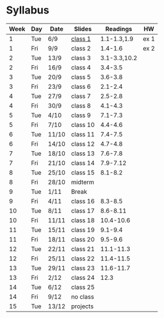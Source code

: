 # Syllabus

Week | Day | Date | Slides | Readings | HW
------------ | ------------- | ------------ | ------------- | ------------ | -------------
1 | Tue | 6/9 | [class 1](class1.pdf) | 1.1-1.3,1.9 | ex 1
1 | Fri | 9/9 | class 2 | 1.4-1.6 | ex 2
2 | Tue | 13/9 | class 3 | 3.1-3.3,10.2 |
2 | Fri | 16/9 | class 4 | 3.4-3.5 |
3 | Tue | 20/9 | class 5 | 3.6-3.8 |
3 | Fri | 23/9 | class 6 | 2.1-2.4 |
4 | Tue | 27/9 | class 7 | 2.5-2.8 |
4 | Fri | 30/9 | class 8 | 4.1-4.3 |
5 | Tue | 4/10 | class 9 | 7.1-7.3 |
5 | Fri | 7/10 | class 10 | 4.4-4.6 |
6 | Tue | 11/10 | class 11 | 7.4-7.5 |
6 | Fri | 14/10 | class 12 | 4.7-4.8 |
7 | Tue | 18/10 | class 13 | 7.6-7.8 |
7 | Fri | 21/10 | class 14 | 7.9-7.12 |
8 | Tue | 25/10 | class 15 | 8.1-8.2 |
8 | Fri | 28/10 | midterm |  |
9 | Tue | 1/11 | Break
9 | Fri | 4/11 | class 16 | 8.3-8.5 |
10 | Tue | 8/11 | class 17 | 8.6-8.11 |
10 | Fri | 11/11 | class 18 | 10.4-10.6 |
11 | Tue | 15/11 | class 19 | 9.1-9.4 |
11 | Fri | 18/11 | class 20 | 9.5-9.6 |
12 | Tue | 22/11 | class 21 | 11.1-11.3 |
12 | Fri | 25/11 | class 22 | 11.4-11.5 |
13 | Tue | 29/11 | class 23 | 11.6-11.7 |
13 | Fri | 2/12 | class 24 | 12.3 |
14 | Tue | 6/12 | class 25 | |
14 | Fri | 9/12 | no class | |
15 | Tue | 13/12 | projects | |
